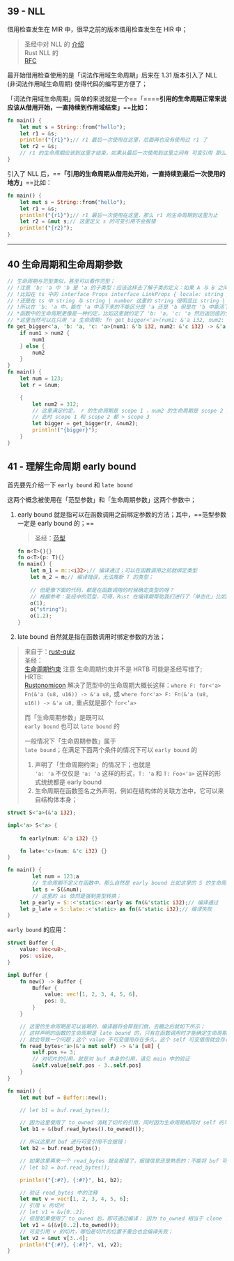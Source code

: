## 39 - NLL

借用检查发生在 MIR 中，很早之前的版本借用检查发生在 HIR 中；

> 圣经中对 NLL 的 [介绍](https://course.rs/advance/lifetime/advance.html?highlight=NLL#nll-non-lexical-lifetime)  
> Rust NLL 的  
> [RFC](https://rust-lang.github.io/rfcs/2094-nll.html?highlight=NLL#)

最开始借用检查使用的是「词法作用域生命周期」后来在 1.31 版本引入了 NLL (非词法作用域生命周期) 使得代码的编写更方便了；

「词法作用域生命周期」简单的来说就是一个==「====**引用的生命周期正常来说应该从借用开始，一直持续到作用域结束」**==**比如：**

```rs
fn main() {
	let mut s = String::from("hello");
	let r1 = &s;
	println!("{r1}");// r1 最后一次使用在这里，后面再也没有使用过 r1 了
	let r2 = &s;
	// r1 的生命周期应该到这里才结束，如果从最后一次使用到这里之间有 可变引用 那么就会报错，为编写带来了很多不方便的地方；
}
```

引入了 NLL 后，==**「引用的生命周期从借用处开始，一直持续到最后一次使用的地方」**==比如：

```rs
fn main() {
	let mut s = String::from("hello");
	let r1 = &s;
	println!("{r1}");// r1 最后一次使用在这里，那么 r1 的生命周期到这里为止
	let r2 = &mut s;// 这里定义 s 的可变引用不会报错
	println!("{r2}");
}
```

---

## 40 生命周期和生命周期参数

  

```rs
// 生命周期与范型类似，甚至可以看作范型；
// !注意 'b: 'a 中 'b 是 'a 的子类型；应该这样去了解子类的定义：如果 A 与 B 之间有父子关系，并且 B 比 A 更精确，更收缩，更能精准描述独立的概念，那么 B 就是 A 的子类；
// !比如在 ts 中的 interface Props interface LinkProps { locale: string } 中，使用 LinkProps 中的属性时，不能分清到底是那个类型，但是一旦使用了 locale 那么就可以确定是 Props 类型；说明 Props 比 LinkProps 更精确，更收缩，更定制化（这样说不一定对）了，所以 Props 是 LinkProps 的子类型
// !还是在 ts 中 string 与 string | number 这里的 string 很明显比 string | number 更精确，更收缩吧，所以 string 就是 string | number 的子类
// !所以在 'b: 'a 中，能在 'a 中活下来的不能区分是 'a 还是 'b 但是在 'b 中能活下来的一定是 'b 或者 'b 的子类，也说明了 'b 比 'a 更精确更收缩；
// *函数中的生命周期更像是一种约定，比如这里就约定了 'b: 'a, 'c: 'a 然后返回值的生命周期是 'a 只要符合这个约定，那么编译即可通过
// *这里当然可以在只用 'a 生命周期: fn get_bigger<'a>(num1: &'a i32, num2: &'a i32) -> &'a i32 那么约定就是 num1 和 num2 在 'a 生命周期内都活着即可
fn get_bigger<'a, 'b: 'a, 'c: 'a>(num1: &'b i32, num2: &'c i32) -> &'a i32 {
    if num1 > num2 {
        num1
    } else {
        num2
    }
}
fn main() {
    let num = 123;
    let r = &num;

    {
        let num2 = 312;
        // 这里满足约定， r 的生命周期是 scope 1 ，num2 的生命周期是 scope 2 返回值的生命周期是 scope 3
        // 此时 scope 1 和 scope 2 都 > scope 3
        let bigger = get_bigger(r, &num2);
        println!("{bigger}");
    }
}
```

## 41 - 理解生命周期 early bound

首先要先介绍一下 `early bound` 和 `late bound`

这两个概念被使用在「范型参数」和「生命周期参数」这两个参数中；

1. early bound 就是指可以在函数调用之前绑定参数的方法；其中，==范型参数一定是 early bound 的；==
    
    > 圣经：[范型](https://course.rs/basic/trait/generic.html#%E6%B3%9B%E5%9E%8B%E7%9A%84%E6%80%A7%E8%83%BD)
    
    ```rs
    fn m<T>(){}
    fn o<T>(p: T){}
    fn main() {
    	let m_1 = m::<i32>;// 编译通过；可以在函数调用之前就绑定类型
    	let m_2 = m;// 编译错误，无法推断 T 的类型；
    	
    	// 但是像下面的代码，都是在函数调用的时候确定类型的呀？
    	// 根据参考：圣经中的范型，可得，Rust 在编译期帮助我们进行了「单态化」比如这里传递了三种类型的参数，那么编译器就会生成 fn o_i32(){} fn o_str(){} fn o_f64(){} 这样；所以范型参数是 early bound;
    	o(1);
    	o("string");
    	o(1.2);
    }
    ```
    
2. late bound 自然就是指在函数调用时绑定参数的方法；

  

> 来自于：[rust-quiz](https://dtolnay.github.io/rust-quiz/11)  
> 圣经：  
> [生命周期约束](https://course.rs/advance/lifetime/advance.html?highlight=HR#%E7%94%9F%E5%91%BD%E5%91%A8%E6%9C%9F%E7%BA%A6%E6%9D%9F-hrtb) 注意 生命周期约束并不是 HRTB 可能是圣经写错了;  
> HRTB:  
> [Rustonomicon](https://doc.rust-lang.org/nomicon/hrtb.html?highlight=HRTB#higher-rank-trait-bounds-hrtbs) 解决了范型中的生命周期大概长这样：`where F: for<'a> Fn(&'a (u8, u16)) -> &'a u8,` 或 `where for<'a> F: Fn(&'a (u8, u16)) -> &'a u8,` 重点就是那个 `for<’a>`  
>   
> 而「生命周期参数」是既可以  
> `early bound` 也可以 `late bound` 的  
>   
> 一般情况下「生命周期参数」属于  
> `late bound`；在满足下面两个条件的情况下可以 `early bound` 的  
>   
> 1. 声明了「生命周期约束」的情况下；也就是  
> `'a: 'a` 不仅仅是 `'a: 'a` 这样的形式，`T: 'a` 和 `T: Foo<'a>` 这样的形式统统都是 early bound  
> 2. 生命周期在函数签名之外声明，例如在结构体的关联方法中，它可以来自结构体本身；  

```rs
struct S<'a>(&'a i32);

impl<'a> S<'a> {
		
    fn early(num: &'a i32) {}

    fn late<'c>(num: &'c i32) {}
}

fn main() {
		let num = 123;a
		// 生命周期不定义在函数中，那么自然是 early bound 比如这里的 S 的生命周期就是 num 的生命周期；这里根本不需要执行 s.early 就已经有生命周期绑定了
		let s = S(&num);
		// 这里的 as 依然是强制类型转换；
    let p_early = S::<'static>::early as fn(&'static i32);// 编译通过
    let p_late = S::late::<'static> as fn(&'static i32);// 编译失败
}
```

`early bound` 的应用：

```rs
struct Buffer {
    value: Vec<u8>,
    pos: usize,
}

impl Buffer {
    fn new() -> Buffer {
        Buffer {
            value: vec![1, 2, 3, 4, 5, 6],
            pos: 0,
        }
    }

    // 这里的生命周期是可以省略的，编译器将会帮我们做，去糖之后就如下所示；
    // 这样声明的函数的生命周期是 late bound 的，只有在函数调用时才能确定生命周期；然后这里使用了「可变引用」，并且返回了「不可变引用」，并且两者生命周期相同；
    // 就会导致一个问题；这个 value 不可变借用存在多久，这个 self 可变借用就会存在多久，期间不能对 self 进行任何借用；这是不好的写法，要修复的话，就可以使用 early bound 进行规避，所以一个好的写法可以避免很多错误
    fn read_bytes<'a>(&'a mut self) -> &'a [u8] {
        self.pos += 3;
        // 对切片的引用，就是对 buf 本身的引用，请见 main 中的验证
        &self.value[self.pos - 3..self.pos]
    }
}

fn main() {
    let mut buf = Buffer::new();

    // let b1 = buf.read_bytes();

    // 因为这里使用了 to_owned 消耗了切片的引用，同时因为生命周期相同对 self 的可变引用也被消耗了；所以目前不存在对 buf 的引用；
    let b1 = &(buf.read_bytes().to_owned());

    // 所以这里对 buf 进行可变引用不会报错；
    let b2 = buf.read_bytes();

    // 如果这里再来一个 read_bytes 就会报错了，报错信息还是熟悉的：不能将 buf 可变借用超过一次；
    // let b3 = buf.read_bytes();

    println!("{:#?}, {:#?}", b1, b2);

    // 验证 read_bytes 中的注释
    let mut v = vec![1, 2, 3, 4, 5, 6];
    // 引用 v 的切片
    // let v1 = &v[0..2];
    // 但是如果使用了 to_owned 后，即可通过编译： 因为 to_owned 相当于 clone 了一份切片数据，所以此时的引用不再是对 v 的引用了
    let v1 = &(&v[0..2].to_owned());
    // 可变引用 v 的切片，哪怕是切片的位置不重合也会编译失败；
    let v2 = &mut v[3..4];
    println!("{:#?}, {:#?}", v1, v2);
}
```